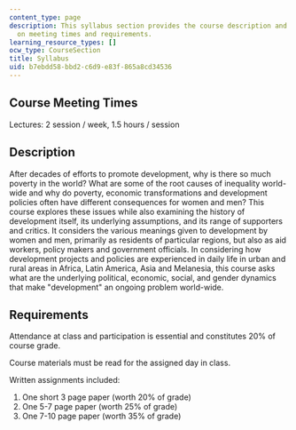 ```yaml
---
content_type: page
description: This syllabus section provides the course description and information
  on meeting times and requirements.
learning_resource_types: []
ocw_type: CourseSection
title: Syllabus
uid: b7ebdd58-bbd2-c6d9-e83f-865a8cd34536
---
```


Course Meeting Times
--------------------

Lectures: 2 session / week, 1.5 hours / session

Description
-----------

After decades of efforts to promote development, why is there so much poverty in the world? What are some of the root causes of inequality world-wide and why do poverty, economic transformations and development policies often have different consequences for women and men? This course explores these issues while also examining the history of development itself, its underlying assumptions, and its range of supporters and critics. It considers the various meanings given to development by women and men, primarily as residents of particular regions, but also as aid workers, policy makers and government officials. In considering how development projects and policies are experienced in daily life in urban and rural areas in Africa, Latin America, Asia and Melanesia, this course asks what are the underlying political, economic, social, and gender dynamics that make "development" an ongoing problem world-wide.

Requirements
------------

Attendance at class and participation is essential and constitutes 20% of course grade.

Course materials must be read for the assigned day in class.

Written assignments included:

1.  One short 3 page paper (worth 20% of grade)
2.  One 5-7 page paper (worth 25% of grade)
3.  One 7-10 page paper (worth 35% of grade)